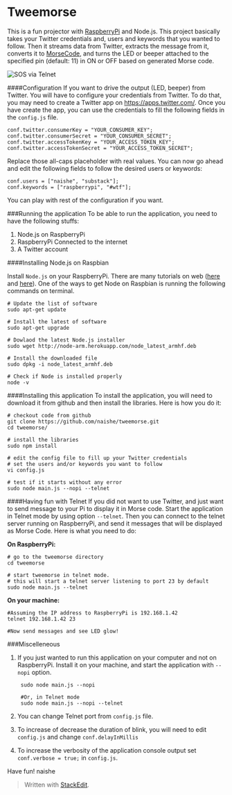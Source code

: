 Tweemorse
=========

This is a fun projector with [RaspberryPi](http://www.raspberrypi.org/) and Node.js. This project basically takes your Twitter credentials and, users and keywords that you wanted to follow. Then it streams data from Twitter, extracts the message from it, converts it to [MorseCode](en.wikipedia.org/wiki/Morse_code), and turns the LED or beeper attached to the specified pin (default: 11) in ON or OFF based on generated Morse code.

![SOS via Telnet][1]

####Configuration
If you want to drive the output (LED, beeper) from Twitter. You will have to configure your credentials from Twitter. To do that, you may need to create a Twitter app on https://apps.twitter.com/. Once you have create the app, you can use the credentials to fill the following fields in the `config.js` file.

    conf.twitter.consumerKey = "YOUR_CONSUMER_KEY";
    conf.twitter.consumerSecret = "YOUR_CONSUMER_SECRET";
    conf.twitter.accessTokenKey = "YOUR_ACCESS_TOKEN_KEY";
    conf.twitter.accessTokenSecret = "YOUR_ACCESS_TOKEN_SECRET";

Replace those all-caps placeholder with real values. You can now go ahead and edit the following fields to follow the desired users or keywords:

    conf.users = ["naishe", "substack"];
    conf.keywords = ["raspberrypi", "#wtf"];

You can play with rest of the configuration if you want.


###Running the application
To be able to run the application, you need to have the following stuffs:

1. Node.js on RaspberryPi
2. RaspberryPi Connected to the internet
3. A Twitter account

####Installing Node.js on Raspbian

Install `Node.js` on your RaspberryPi. There are many tutorials on web ([here](https://learn.adafruit.com/raspberry-pi-hosting-node-red/setting-up-node-dot-js) and [here](http://joshondesign.com/2013/10/23/noderpi)). One of the ways to get Node on Raspbian is running the following commands on terminal.

    # Update the list of software
    sudo apt-get update
    
    # Install the latest of software
    sudo apt-get upgrade
    
    # Dowlaod the latest Node.js installer
    sudo wget http://node-arm.herokuapp.com/node_latest_armhf.deb
    
    # Install the downloaded file
    sudo dpkg -i node_latest_armhf.deb
    
    # Check if Node is installed properly
    node -v

####Installing this application
To install the application, you will need to download it from github and then install the libraries. Here is how you do it:

    # checkout code from github
    git clone https://github.com/naishe/tweemorse.git
    cd tweemorse/
    
    # install the libraries
    sudo npm install
    
    # edit the config file to fill up your Twitter credentials
    # set the users and/or keywords you want to follow
    vi config.js 
    
    # test if it starts without any error
    sudo node main.js --nopi --telnet

####Having fun with Telnet
If you did not want to use Twitter, and just want to send message to your Pi to display it in Morse code. Start the application in Telnet mode by using option `--telnet`. Then you can connect to the telnet server running on RaspberryPi, and send it messages that will be displayed as Morse Code. Here is what you need to do:

**On RaspberryPi:**

    # go to the tweemorse directory
    cd tweemorse
    
    # start tweemorse in telnet mode.
    # this will start a telnet server listening to port 23 by default
    sudo node main.js --telnet
    
**On your machine:**

    #Assuming the IP address to RaspberryPi is 192.168.1.42
    telnet 192.168.1.42 23
    
    #Now send messages and see LED glow!
    
###Miscelleneous

1. If you just wanted to run this application on your computer and not on RaspberryPi. Install it on your machine, and start the application with `--nopi` option.

        sudo node main.js --nopi
        
        #Or, in Telnet mode
        sudo node main.js --nopi --telnet
2. You can change Telnet port from `config.js` file.
3. To increase of decrease the duration of blink, you will need to edit `config.js` and change `conf.delayInMillis`
4. To increase the verbosity of the application console output set `conf.verbose = true;` in `config.js`.

Have fun!
naishe

> Written with [StackEdit](https://stackedit.io/).


  [1]: http://i.imgur.com/okSMSs1.gif "SOS"